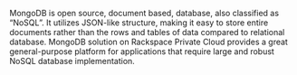MongoDB is open source, document based, database, also classified as “NoSQL”. It utilizes JSON-like structure, making it easy to store entire documents rather than the rows and tables of data compared to relational database. MongoDB solution on Rackspace Private Cloud provides a great general-purpose platform for applications that require large and robust NoSQL database implementation.
